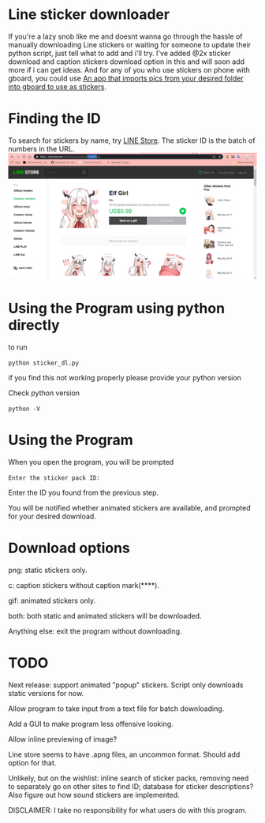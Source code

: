# Line sticker downloader

If you're a lazy snob like me and doesnt wanna go through the hassle of manually downloading Line stickers or waiting for someone to update their python script, just tell what to add and i'll try. I've added @2x sticker download and caption stickers download option in this and will soon add more if i can get ideas. And for any of you who use stickers on phone with gboard, you could use [An app that imports pics from your desired folder into gboard to use as stickers](https://play.google.com/store/apps/details?id=com.crossbowffs.usticker&hl=en).

# Finding the ID

To search for stickers by name, try [LINE Store](https://store.line.me/home/).  The sticker ID is the batch of numbers in the URL.
![](images/stickerID.png)

# Using the Program using python directly

to run 

`python sticker_dl.py`

if you find this not working properly please provide your python version

Check python version 

`python -V`

# Using the Program
When you open the program, you will be prompted

```Enter the sticker pack ID:```

Enter the ID you found from the previous step.

You will be notified whether animated stickers are available, and prompted for your desired download.

# Download options
png: static stickers only.

c: caption stickers without caption mark(****).

gif: animated stickers only.

both: both static and animated stickers will be downloaded.

Anything else: exit the program without downloading.


# TODO

Next release: support animated "popup" stickers. Script only downloads static versions for now.

Allow program to take input from a text file for batch downloading.

Add a GUI to make program less offensive looking.

Allow inline previewing of image?

Line store seems to have .apng files, an uncommon format. Should add option for that.

Unlikely, but on the wishlist: inline search of sticker packs, removing need to separately go on other sites to find ID; database for sticker descriptions? Also figure out how sound stickers are implemented.



DISCLAIMER: I take no responsibility for what users do with this program.
